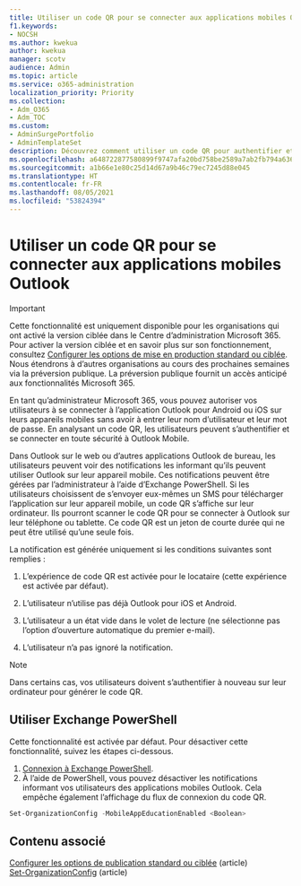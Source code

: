 ```yaml
---
title: Utiliser un code QR pour se connecter aux applications mobiles Outlook
f1.keywords:
- NOCSH
ms.author: kwekua
author: kwekua
manager: scotv
audience: Admin
ms.topic: article
ms.service: o365-administration
localization_priority: Priority
ms.collection:
- Adm_O365
- Adm_TOC
ms.custom:
- AdminSurgePortfolio
- AdminTemplateSet
description: Découvrez comment utiliser un code QR pour authentifier et télécharger Outlook Mobile.
ms.openlocfilehash: a648722877580899f9747afa20bd758be2589a7ab2fb794a636614b032e063cf
ms.sourcegitcommit: a1b66e1e80c25d14d67a9b46c79ec7245d88e045
ms.translationtype: HT
ms.contentlocale: fr-FR
ms.lasthandoff: 08/05/2021
ms.locfileid: "53824394"
---
```

# <a name="use-a-qr-code-to-sign-in-to-the-outlook-mobile-apps"></a>Utiliser un code QR pour se connecter aux applications mobiles Outlook

> [!IMPORTANT]
> Cette fonctionnalité est uniquement disponible pour les organisations qui ont activé la version ciblée dans le Centre d’administration Microsoft 365. Pour activer la version ciblée et en savoir plus sur son fonctionnement, consultez [Configurer les options de mise en production standard ou ciblée](release-options-in-office-365.md). Nous étendrons à d’autres organisations au cours des prochaines semaines via la préversion publique. La préversion publique fournit un accès anticipé aux fonctionnalités Microsoft 365.

En tant qu’administrateur Microsoft 365, vous pouvez autoriser vos utilisateurs à se connecter à l’application Outlook pour Android ou iOS sur leurs appareils mobiles sans avoir à entrer leur nom d’utilisateur et leur mot de passe. En analysant un code QR, les utilisateurs peuvent s’authentifier et se connecter en toute sécurité à Outlook Mobile.

Dans Outlook sur le web ou d’autres applications Outlook de bureau, les utilisateurs peuvent voir des notifications les informant qu’ils peuvent utiliser Outlook sur leur appareil mobile. Ces notifications peuvent être gérées par l’administrateur à l’aide d’Exchange PowerShell. Si les utilisateurs choisissent de s’envoyer eux-mêmes un SMS pour télécharger l’application sur leur appareil mobile, un code QR s’affiche sur leur ordinateur. Ils pourront scanner le code QR pour se connecter à Outlook sur leur téléphone ou tablette. Ce code QR est un jeton de courte durée qui ne peut être utilisé qu’une seule fois.

La notification est générée uniquement si les conditions suivantes sont remplies :

1. L’expérience de code QR est activée pour le locataire (cette expérience est activée par défaut).

2. L’utilisateur n’utilise pas déjà Outlook pour iOS et Android.

3. L’utilisateur a un état vide dans le volet de lecture (ne sélectionne pas l’option d’ouverture automatique du premier e-mail).

4. L’utilisateur n’a pas ignoré la notification.

> [!NOTE]
> Dans certains cas, vos utilisateurs doivent s’authentifier à nouveau sur leur ordinateur pour générer le code QR.

## <a name="use-exchange-powershell"></a>Utiliser Exchange PowerShell

Cette fonctionnalité est activée par défaut. Pour désactiver cette fonctionnalité, suivez les étapes ci-dessous.

1. [Connexion à Exchange PowerShell](/powershell/exchange/connect-to-exchange-online-powershell).
2. À l’aide de PowerShell, vous pouvez désactiver les notifications informant vos utilisateurs des applications mobiles Outlook. Cela empêche également l’affichage du flux de connexion du code QR.

```powershell
Set-OrganizationConfig -MobileAppEducationEnabled <Boolean>
```

## <a name="related-content"></a>Contenu associé

[Configurer les options de publication standard ou ciblée](release-options-in-office-365.md) (article)\
[Set-OrganizationConfig](/powershell/module/exchange/set-organizationconfig) (article)
